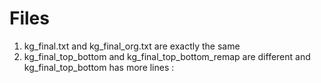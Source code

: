 # Files

1. kg_final.txt and kg_final_org.txt are exactly the same
2. kg_final_top_bottom and kg_final_top_bottom_remap are different and kg_final_top_bottom has more lines
:
